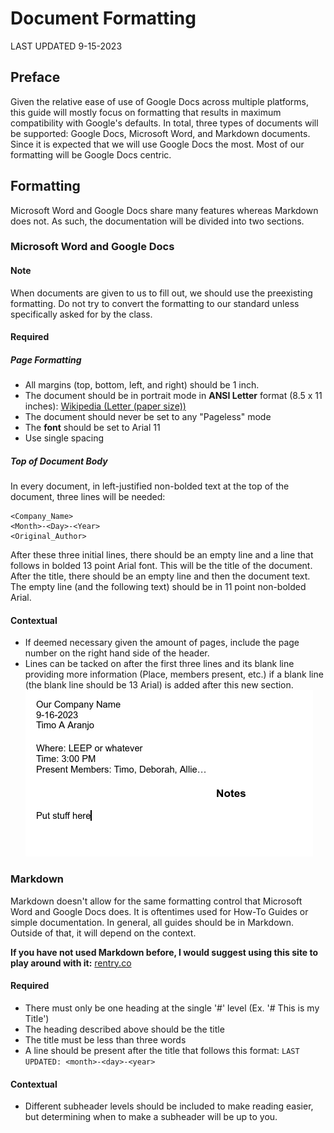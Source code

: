 # Document Formatting

LAST UPDATED 9-15-2023

## Preface

Given the relative ease of use of Google Docs across multiple platforms, this guide will mostly focus on formatting that results in maximum compatibility with Google's defaults. In total, three types of documents will be supported: Google Docs, Microsoft Word, and Markdown documents. Since it is expected that we will use Google Docs the most. Most of our formatting will be Google Docs centric.

## Formatting

Microsoft Word and Google Docs share many features whereas Markdown does not. As such, the documentation will be divided into two sections.

### Microsoft Word and Google Docs

#### Note
When documents are given to us to fill out, we should use the preexisting formatting. Do not try to convert the formatting to our standard unless specifically asked for by the class.

#### Required

##### Page Formatting

- All margins (top, bottom, left, and right) should be 1 inch.
- The document should be in portrait mode in **ANSI Letter** format (8.5 x 11 inches): [Wikipedia (Letter (paper size))](https://en.wikipedia.org/wiki/Letter_%28paper_size%29)
- The document should never be set to any "Pageless" mode
- The **font** should be set to Arial 11
- Use single spacing

##### Top of Document Body

In every document, in left-justified non-bolded text at the top of the document, three lines will be needed:


```
<Company_Name>
<Month>-<Day>-<Year>
<Original_Author>
```

After these three initial lines, there should be an empty line and a line that follows in bolded 13 point Arial font. This will be the title of the document. After the title, there should be an empty line and then the document text. The empty line (and the following text) should be in 11 point non-bolded Arial.

#### Contextual

- If deemed necessary given the amount of pages, include the page number on the right hand side of the header.
- Lines can be tacked on after the first three lines and its blank line providing more information (Place, members present, etc.) if a blank line (the blank line should be 13 Arial) is added after this new section.
![Photo of what the above would look like](/Images/Extra_Line_Example.png)

### Markdown

Markdown doesn't allow for the same formatting control that Microsoft Word and Google Docs does. It is oftentimes used for How-To Guides or simple documentation. In general, all guides should be in Markdown. Outside of that, it will depend on the context.

**If you have not used Markdown before, I would suggest using this site to play around with it:** [rentry.co](https://rentry.co/)

#### Required

- There must only be one heading at the single '#' level (Ex. '# This is my Title')
- The heading described above should be the title
- The title must be less than three words
- A line should be present after the title that follows this format: `LAST UPDATED: <month>-<day>-<year>`

#### Contextual

- Different subheader levels should be included to make reading easier, but determining when to make a subheader will be up to you.
